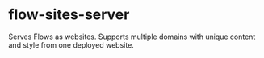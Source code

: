 # flow-sites-server
Serves Flows as websites. Supports multiple domains with unique content and style from one deployed website.
